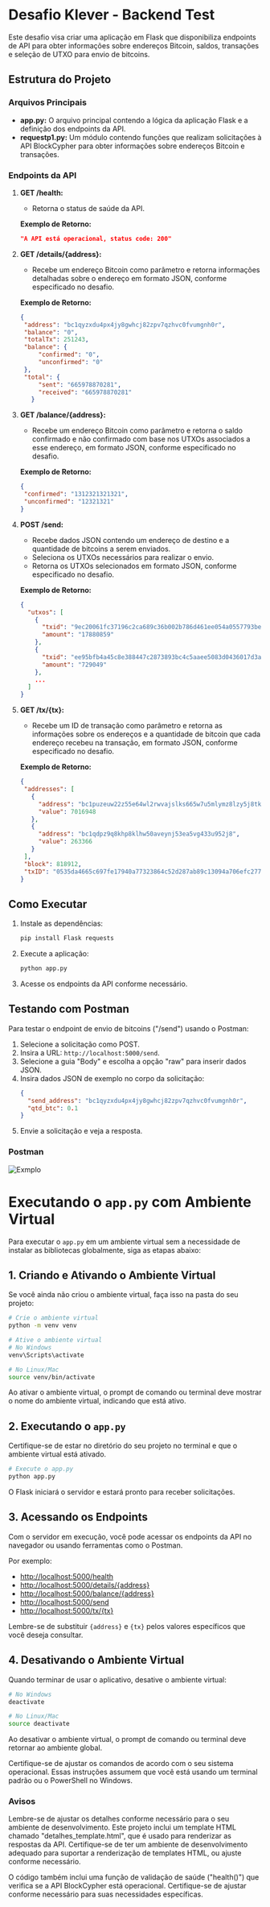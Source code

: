 # Desafio Klever - Backend Test

Este desafio visa criar uma aplicação em Flask que disponibiliza endpoints de API para obter informações sobre endereços Bitcoin, saldos, transações e seleção de UTXO para envio de bitcoins.

## Estrutura do Projeto

### Arquivos Principais

- **app.py:** O arquivo principal contendo a lógica da aplicação Flask e a definição dos endpoints da API.
- **requestp1.py:** Um módulo contendo funções que realizam solicitações à API BlockCypher para obter informações sobre endereços Bitcoin e transações.

### Endpoints da API

1. **GET /health:**
   - Retorna o status de saúde da API.

   **Exemplo de Retorno:**
   ```json
   "A API está operacional, status code: 200"
   ```

2. **GET /details/{address}:**
   - Recebe um endereço Bitcoin como parâmetro e retorna informações detalhadas sobre o endereço em formato JSON, conforme especificado no desafio.

   **Exemplo de Retorno:**
   ```json
   {
    "address": "bc1qyzxdu4px4jy8gwhcj82zpv7qzhvc0fvumgnh0r",
    "balance": "0",
    "totalTx": 251243,
    "balance": {
        "confirmed": "0",
        "unconfirmed": "0"
    },
    "total": {
        "sent": "665978870281",
        "received": "665978870281"
      }
   ```

3. **GET /balance/{address}:**
   - Recebe um endereço Bitcoin como parâmetro e retorna o saldo confirmado e não confirmado com base nos UTXOs associados a esse endereço, em formato JSON, conforme especificado no desafio.

   **Exemplo de Retorno:**
   ```json
   {
    "confirmed": "1312321321321",
    "unconfirmed": "12321321"
   }
   ```

4. **POST /send:**
   - Recebe dados JSON contendo um endereço de destino e a quantidade de bitcoins a serem enviados.
   - Seleciona os UTXOs necessários para realizar o envio.
   - Retorna os UTXOs selecionados em formato JSON, conforme especificado no desafio.

   **Exemplo de Retorno:**
   ```json
   {
     "utxos": [
       {
         "txid": "9ec20061fc37196c2ca689c36b002b786d461ee054a0557793be1eba11163932",
         "amount": "17880859"
       },
       {
         "txid": "ee95bfb4a45c8e388447c2873893bc4c5aaee5083d0436017d3ae2bd6d0c38b9",
         "amount": "729049"
       },
       ...
     ]
   }
   ```

5. **GET /tx/{tx}:**
   - Recebe um ID de transação como parâmetro e retorna as informações sobre os endereços e a quantidade de bitcoin que cada endereço recebeu na transação, em formato JSON, conforme especificado no desafio.

   **Exemplo de Retorno:**
   ```json
   {
    "addresses": [
      {
        "address": "bc1puzeuw22z55e64wl2rwvajslks665w7u5mlymz8lzy5j8tkldmlzqxslpla",
        "value": 7016948
      },
      {
        "address": "bc1qdpz9q8khp8klhw50aveynj53ea5vg433u952j8",
        "value": 263366
      }
    ],
    "block": 818912,
    "txID": "0535da4665c697fe17940a77323864c52d287ab89c13094a706efc277d8df9fe"
   }
   ```

## Como Executar

1. Instale as dependências:
   ```bash
   pip install Flask requests
   ```

2. Execute a aplicação:
   ```bash
   python app.py
   ```

3. Acesse os endpoints da API conforme necessário.

## Testando com Postman

Para testar o endpoint de envio de bitcoins ("/send") usando o Postman:

1. Selecione a solicitação como POST.
2. Insira a URL: `http://localhost:5000/send`.
3. Selecione a guia "Body" e escolha a opção "raw" para inserir dados JSON.
4. Insira dados JSON de exemplo no corpo da solicitação:
   ```json
   {
     "send_address": "bc1qyzxdu4px4jy8gwhcj82zpv7qzhvc0fvumgnh0r",
     "qtd_btc": 0.1
   }
   ```
5. Envie a solicitação e veja a resposta.

### Postman
![Exmplo](https://i.imgur.com/ueyWQFr.png)

# Executando o `app.py` com Ambiente Virtual

Para executar o `app.py` em um ambiente virtual sem a necessidade de instalar as bibliotecas globalmente, siga as etapas abaixo:

## 1. Criando e Ativando o Ambiente Virtual

Se você ainda não criou o ambiente virtual, faça isso na pasta do seu projeto:

```bash
# Crie o ambiente virtual
python -m venv venv

# Ative o ambiente virtual
# No Windows
venv\Scripts\activate

# No Linux/Mac
source venv/bin/activate
```

Ao ativar o ambiente virtual, o prompt de comando ou terminal deve mostrar o nome do ambiente virtual, indicando que está ativo.

## 2. Executando o `app.py`

Certifique-se de estar no diretório do seu projeto no terminal e que o ambiente virtual está ativado.

```bash
# Execute o app.py
python app.py
```

O Flask iniciará o servidor e estará pronto para receber solicitações.

## 3. Acessando os Endpoints

Com o servidor em execução, você pode acessar os endpoints da API no navegador ou usando ferramentas como o Postman.

Por exemplo:
- [http://localhost:5000/health](http://localhost:5000/health)
- [http://localhost:5000/details/{address}](http://localhost:5000/details/{address})
- [http://localhost:5000/balance/{address}](http://localhost:5000/balance/{address})
- [http://localhost:5000/send](http://localhost:5000/send)
- [http://localhost:5000/tx/{tx}](http://localhost:5000/tx/{tx})

Lembre-se de substituir `{address}` e `{tx}` pelos valores específicos que você deseja consultar.

## 4. Desativando o Ambiente Virtual

Quando terminar de usar o aplicativo, desative o ambiente virtual:

```bash
# No Windows
deactivate

# No Linux/Mac
source deactivate
```

Ao desativar o ambiente virtual, o prompt de comando ou terminal deve retornar ao ambiente global.

Certifique-se de ajustar os comandos de acordo com o seu sistema operacional. Essas instruções assumem que você está usando um terminal padrão ou o PowerShell no Windows.

### Avisos
Lembre-se de ajustar os detalhes conforme necessário para o seu ambiente de desenvolvimento. Este projeto inclui um template HTML chamado "detalhes_template.html", que é usado para renderizar as respostas da API. Certifique-se de ter um ambiente de desenvolvimento adequado para suportar a renderização de templates HTML, ou ajuste conforme necessário.

O código também inclui uma função de validação de saúde ("health()") que verifica se a API BlockCypher está operacional. Certifique-se de ajustar conforme necessário para suas necessidades específicas.
